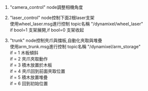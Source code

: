1. "camera_control" node調整相機角度

2. "laser_control" node控制下面2根laser支架\
使用wheel_laser.msg進行控制 topic名稱 "/dynamixel/wheel_laser"\
if bool=1 支架展開,if bool=0 支架收起

3. "trunk" node控制夾爪與擋板,自動化夾取與堆疊\
使用arm_trunk.msg進行控制 topic名稱 "/dynamixel/arm_storage"\
if = 1 木板傾斜\
if = 2 夾爪夾取動作\
if = 3 積木放置於木板\
if = 4 夾爪回到前面夾取位置\
if = 5 積木放置堆疊\
if = 6 回到初始位置